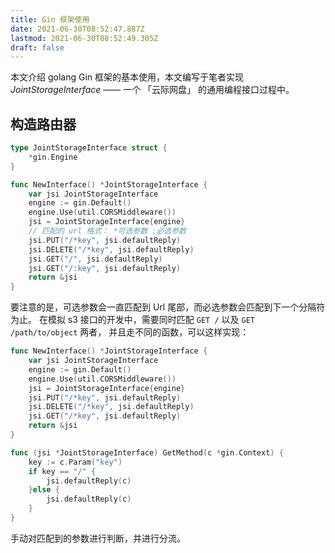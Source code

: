 ```yaml
---
title: Gin 框架使用
date: 2021-06-30T08:52:47.887Z
lastmod: 2021-06-30T08:52:49.305Z
draft: false
---
```


本文介绍 golang Gin 框架的基本使用，本文编写于笔者实现 *JointStorageInterface* —— 一个 「云际网盘」 的通用编程接口过程中。

<!-- more -->

## 构造路由器

```go
type JointStorageInterface struct {
    *gin.Engine
}

func NewInterface() *JointStorageInterface {
    var jsi JointStorageInterface
    engine := gin.Default()
    engine.Use(util.CORSMiddleware())
    jsi = JointStorageInterface{engine}
    // 匹配的 url 格式： *可选参数 :必选参数
    jsi.PUT("/*key", jsi.defaultReply)
    jsi.DELETE("/*key", jsi.defaultReply)
    jsi.GET("/", jsi.defaultReply)
    jsi.GET("/:key", jsi.defaultReply)
    return &jsi
}
```

要注意的是，可选参数会一直匹配到 Url 尾部，而必选参数会匹配到下一个分隔符为止。
在模拟 s3 接口的开发中，需要同时匹配 `GET /` 以及 `GET /path/to/object` 两者， 并且走不同的函数，可以这样实现：

```go
func NewInterface() *JointStorageInterface {
	var jsi JointStorageInterface
	engine := gin.Default()
	engine.Use(util.CORSMiddleware())
	jsi = JointStorageInterface{engine}
	jsi.PUT("/*key", jsi.defaultReply)
	jsi.DELETE("/*key", jsi.defaultReply)
	jsi.GET("/*key", jsi.defaultReply)
	return &jsi
}

func (jsi *JointStorageInterface) GetMethod(c *gin.Context) {
	key := c.Param("key")
	if key == "/" {
		jsi.defaultReply(c)
	}else {
		jsi.defaultReply(c)
	}
}
```

手动对匹配到的参数进行判断，并进行分流。
